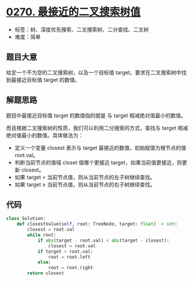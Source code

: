 # [0270. 最接近的二叉搜索树值](https://leetcode.cn/problems/closest-binary-search-tree-value/)

- 标签：树、深度优先搜索、二叉搜索树、二分查找、二叉树
- 难度：简单

## 题目大意

给定一个不为空的二叉搜索树，以及一个目标值 target。要求在二叉搜索树中找到最接近目标值 target 的数值。

## 解题思路

题目中最接近目标值 target 的数值指的就是 与 target 相减绝对值最小的数值。

而且根据二叉搜索树的性质，我们可以利用二分搜索的方式，查找与 target 相减绝对值最小的数值。具体做法为：

- 定义一个变量 closest 表示与 target 最接近的数值，初始赋值为根节点的值 root.val。
- 判断当前节点的值域 closet 值哪个更接近 target，如果当前值更接近，则更新 closest。
- 如果 target < 当前节点值，则从当前节点的左子树继续查找。
- 如果 target ≥ 当前节点值，则从当前节点的右子树继续查找。

## 代码

```python
class Solution:
    def closestValue(self, root: TreeNode, target: float) -> int:
        closest = root.val
        while root:
            if abs(target - root.val) < abs(target - closest):
                closest = root.val
            if target < root.val:
                root = root.left
            else:
                root = root.right
        return closest
```

